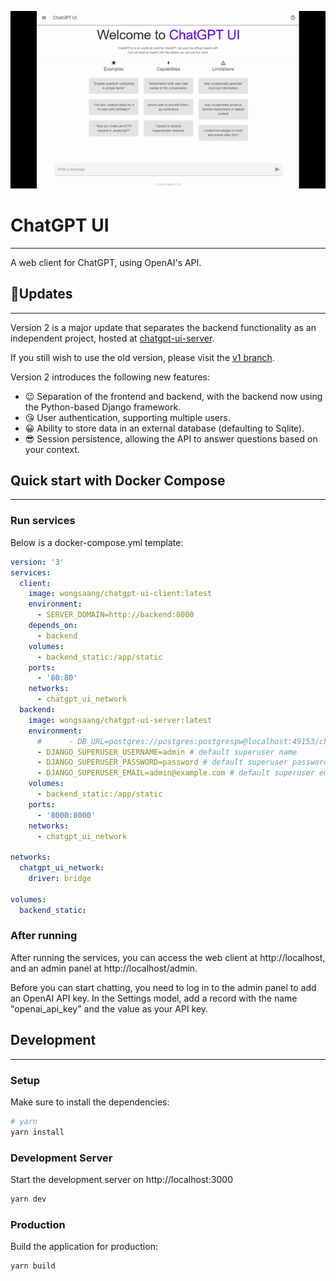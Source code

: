 <p align="center">
  <img alt="demo" src="./demos/demo.gif?v=1">
</p>

# ChatGPT UI

---

A web client for ChatGPT, using OpenAI's API.

## 📢Updates

---

Version 2 is a major update that separates the backend functionality as an independent project, hosted at [chatgpt-ui-server](https://github.com/WongSaang/chatgpt-ui-server). 

If you still wish to use the old version, please visit the [v1 branch](https://github.com/WongSaang/chatgpt-ui/tree/v1).

Version 2 introduces the following new features:

- 😉 Separation of the frontend and backend, with the backend now using the Python-based Django framework.
- 😘 User authentication, supporting multiple users.
- 😀 Ability to store data in an external database (defaulting to Sqlite).
- 😎 Session persistence, allowing the API to answer questions based on your context.


## Quick start with Docker Compose

---
### Run services

Below is a docker-compose.yml template:

```yaml
version: '3'
services:
  client:
    image: wongsaang/chatgpt-ui-client:latest
    environment:
      - SERVER_DOMAIN=http://backend:8000
    depends_on:
      - backend
    volumes:
      - backend_static:/app/static
    ports:
      - '80:80'
    networks:
      - chatgpt_ui_network
  backend:
    image: wongsaang/chatgpt-ui-server:latest
    environment:
      #      - DB_URL=postgres://postgres:postgrespw@localhost:49153/chatgpt # If this parameter is not set, the built-in Sqlite will be used by default. It should be noted that if you do not connect to an external database, the data will be lost after the container is destroyed.
      - DJANGO_SUPERUSER_USERNAME=admin # default superuser name
      - DJANGO_SUPERUSER_PASSWORD=password # default superuser password
      - DJANGO_SUPERUSER_EMAIL=admin@example.com # default superuser email
    volumes:
      - backend_static:/app/static
    ports:
      - '8000:8000'
    networks:
      - chatgpt_ui_network

networks:
  chatgpt_ui_network:
    driver: bridge

volumes:
  backend_static:
```

### After running

After running the services, you can access the web client at http://localhost, and an admin panel at http://localhost/admin.

Before you can start chatting, you need to log in to the admin panel to add an OpenAI API key. In the Settings model, add a record with the name "openai_api_key" and the value as your API key.


## Development

---

### Setup

Make sure to install the dependencies:

```bash
# yarn
yarn install
```

### Development Server

Start the development server on http://localhost:3000

```bash
yarn dev
```

### Production

Build the application for production:

```bash
yarn build
```